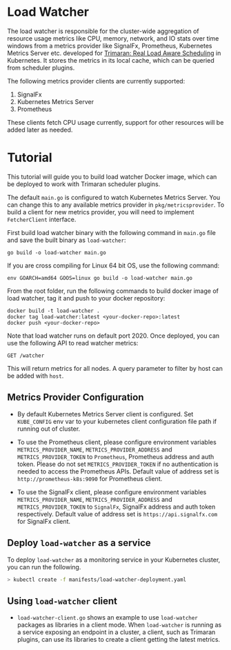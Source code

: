 # Load Watcher

The load watcher is responsible for the cluster-wide aggregation of resource usage metrics like CPU, memory, network, and IO stats over time windows from a metrics provider like SignalFx, Prometheus, Kubernetes Metrics Server etc. developed for [Trimaran: Real Load Aware Scheduling](https://github.com/kubernetes-sigs/scheduler-plugins/blob/master/kep/61-Trimaran-real-load-aware-scheduling/README.md) in Kubernetes.
It stores the metrics in its local cache, which can be queried from scheduler plugins.

The following metrics provider clients are currently supported:

1) SignalFx
2) Kubernetes Metrics Server
3) Prometheus

These clients fetch CPU usage currently, support for other resources will be added later as needed.

# Tutorial

This tutorial will guide you to build load watcher Docker image, which can be deployed to work with Trimaran scheduler plugins.

The default `main.go` is configured to watch Kubernetes Metrics Server.
You can change this to any available metrics provider in `pkg/metricsprovider`.
To build a client for new metrics provider, you will need to implement `FetcherClient` interface.

First build load watcher binary with the following command in `main.go` file and save the built binary as `load-watcher`:

```
go build -o load-watcher main.go
```

If you are cross compiling for Linux 64 bit OS, use the following command:

```
env GOARCH=amd64 GOOS=linux go build -o load-watcher main.go
```

From the root folder, run the following commands to build docker image of load watcher, tag it and push to your docker repository:

```
docker build -t load-watcher .
docker tag load-watcher:latest <your-docker-repo>:latest
docker push <your-docker-repo>
```

Note that load watcher runs on default port 2020. Once deployed, you can use the following API to read watcher metrics:

```
GET /watcher
```

This will return metrics for all nodes. A query parameter to filter by host can be added with `host`.

## Metrics Provider Configuration
- By default Kubernetes Metrics Server client is configured. Set `KUBE_CONFIG` env var to your kubernetes client configuration file path if running out of cluster.

- To use the Prometheus client, please configure environment variables `METRICS_PROVIDER_NAME`, `METRICS_PROVIDER_ADDRESS` and `METRICS_PROVIDER_TOKEN` to `Prometheus`, Prometheus address and auth token. Please do not set `METRICS_PROVIDER_TOKEN` if no authentication 
  is needed to access the Prometheus APIs. Default value of address set is `http://prometheus-k8s:9090` for Prometheus client.

- To use the SignalFx client, please configure environment variables `METRICS_PROVIDER_NAME`, `METRICS_PROVIDER_ADDRESS` and `METRICS_PROVIDER_TOKEN` to `SignalFx`, SignalFx address and auth token respectively. Default value of address set is `https://api.signalfx.com` for SignalFx client.
  
## Deploy `load-watcher` as a service
To deploy `load-watcher` as a monitoring service in your Kubernetes cluster, you can run the following.
```bash
> kubectl create -f manifests/load-watcher-deployment.yaml
```

## Using `load-watcher` client
- `load-watcher-client.go` shows an example to use `load-watcher` packages as libraries in a client mode. When `load-watcher` is running as a
service exposing an endpoint in a cluster, a client, such as Trimaran plugins, can use its libraries to create a client getting the latest metrics. 